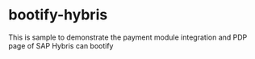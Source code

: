 # bootify-hybris
This is sample to demonstrate the payment module integration and PDP page of SAP Hybris can bootify
